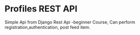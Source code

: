 # Profiles REST API


Simple Api from Django Rest Api -beginner Course,
Can perform registration,authentication, post feed item.
